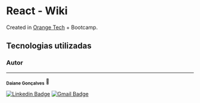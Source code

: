 # React - Wiki
Created in [Orange Tech](https://web.dio.me/track/orange-tech/) + Bootcamp.

## Tecnologias utilizadas 

### Autor
---

 <sub><b>Daiane Gonçalves</b></sub> 🚀

[![Linkedin Badge](https://img.shields.io/badge/-LinkedIn-blue?style=flat-square&logo=Linkedin&logoColor=white&link=https://www.linkedin.com/in/daianegon%C3%A7alves/)](https://www.linkedin.com/in/daianegon%C3%A7alves/) 
[![Gmail Badge](https://img.shields.io/badge/-GMAIL-c14438?style=flat-square&logo=Gmail&logoColor=white&link=mailto:daiianeeg13@gmail.com)](mailto:daiianeeg13@gmail.com)
   
